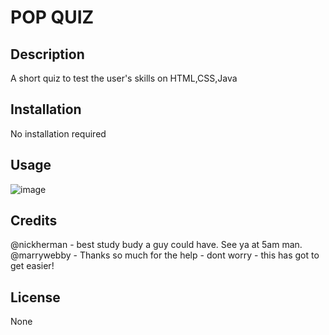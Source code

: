 # POP QUIZ

## Description

A short quiz to test the user's skills on HTML,CSS,Java



## Installation

No installation required

## Usage

![image](https://user-images.githubusercontent.com/117390778/207412857-9df4ce2f-18a0-46e3-b375-6df783315f88.png)

## Credits

@nickherman - best study budy a guy could have. See ya at 5am man.
@marrywebby - Thanks so much for the help - dont worry - this has got to get easier! 

## License

None

